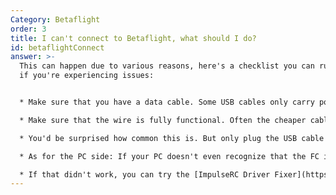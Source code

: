 ```yaml
---
Category: Betaflight
order: 3
title: I can't connect to Betaflight, what should I do?
id: betaflightConnect
answer: >-
  This can happen due to various reasons, here's a checklist you can run through
  if you're experiencing issues:


  * Make sure that you have a data cable. Some USB cables only carry power

  * Make sure that the wire is fully functional. Often the cheaper cables snap internally, only allowing a flaky connection at best

  * You'd be surprised how common this is. But only plug the USB cable into the flight controller. Likely culprits for confusion can be DJI Air units, but I've seen people plug in radios as well (for whatever reason), so don't feel bad if you don't find the correct port the first time

  * As for the PC side: If your PC doesn't even recognize that the FC is plugged in with a sound indication, try a different USB port

  * If that didn't work, you can try the [ImpulseRC Driver Fixer](https://impulserc.com/pages/downloads) tool to install all the needed drivers
---
```

